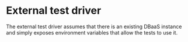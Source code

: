 # External test driver

The external test driver assumes that there is an existing DBaaS instance and simply exposes environment variables that allow the tests to use it.
